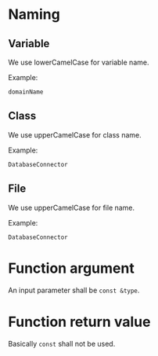 # Naming

## Variable

We use lowerCamelCase for variable name.

Example:

    domainName

## Class

We use upperCamelCase for class name.

Example:

    DatabaseConnector

## File

We use upperCamelCase for file name.

Example:

    DatabaseConnector

# Function argument

An input parameter shall be `const &type`.

# Function return value

Basically `const` shall not be used.
